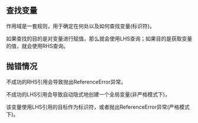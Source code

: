 查找变量
----------

作用域是一套规则，用于确定在何处以及如何查找变量(标识符)。

如果查找的目的是对变量进行赋值，那么就会使用LHS查询；如果目的是获取变量的值，就会使用RHS查询。

抛错情况
----------

不成功的RHS引用会导致抛出ReferenceError异常。

不成功的LHS引用会导致自动隐式地创建一个全局变量(非严格模式下)，

该变量使用LHS引用的目标作为标识符，或者抛出ReferenceError异常(严格模式下)。